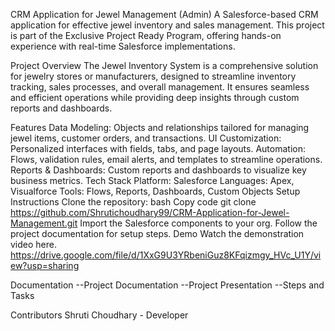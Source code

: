 CRM Application for Jewel Management (Admin)
A Salesforce-based CRM application for effective jewel inventory and sales management. This project is part of the Exclusive Project Ready Program, offering hands-on experience with real-time Salesforce implementations.

Project Overview
The Jewel Inventory System is a comprehensive solution for jewelry stores or manufacturers, designed to streamline inventory tracking, sales processes, and overall management. It ensures seamless and efficient operations while providing deep insights through custom reports and dashboards.

Features
Data Modeling: Objects and relationships tailored for managing jewel items, customer orders, and transactions.
UI Customization: Personalized interfaces with fields, tabs, and page layouts.
Automation: Flows, validation rules, email alerts, and templates to streamline operations.
Reports & Dashboards: Custom reports and dashboards to visualize key business metrics.
Tech Stack
Platform: Salesforce
Languages: Apex, Visualforce
Tools: Flows, Reports, Dashboards, Custom Objects
Setup Instructions
Clone the repository:
bash
Copy code
git clone https://github.com/Shrutichoudhary99/CRM-Application-for-Jewel-Management.git
Import the Salesforce components to your org.
Follow the project documentation for setup steps.
Demo
Watch the demonstration video here.
https://drive.google.com/file/d/1XxG9U3YRbeniGuz8KFqizmgy_HVc_U1Y/view?usp=sharing

Documentation
--Project Documentation
--Project Presentation
--Steps and Tasks

Contributors
Shruti Choudhary - Developer

